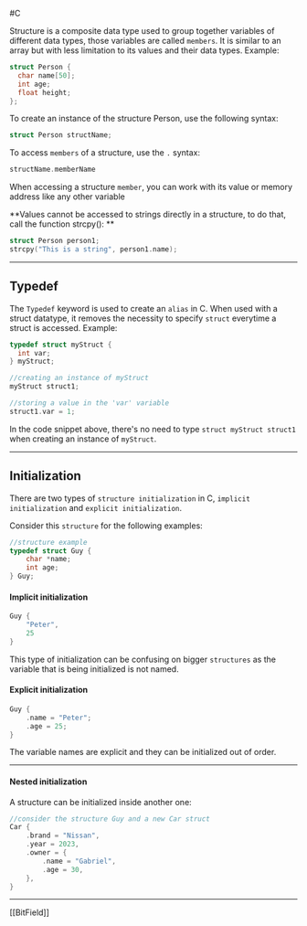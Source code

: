 #C

Structure is a composite data type used to group together variables of different data types, those variables are called `members`. 
It is similar to an array but with less limitation to its values and their data types. Example:

```C
struct Person {
  char name[50];
  int age;
  float height;
};
```

To create an instance of the structure Person, use the following syntax:

```C
struct Person structName;
```

To access `members` of a structure, use the `.` syntax:

```C
structName.memberName
```

When accessing a structure `member`, you can work with its value or memory address like any other variable

**Values cannot be accessed to strings directly in a structure, to do that, call the function strcpy(): **

```C
struct Person person1;
strcpy("This is a string", person1.name);
```

---------------------

## Typedef

The `Typedef` keyword is used to create an `alias` in C. When used with a struct datatype, it removes the necessity to specify `struct` everytime a struct is accessed. Example:

```C
typedef struct myStruct {
  int var;
} myStruct;

//creating an instance of myStruct
myStruct struct1;

//storing a value in the 'var' variable
struct1.var = 1;
```

In the code snippet above, there's no need to type `struct myStruct struct1` when creating an instance of `myStruct`.

-----------------

## Initialization

There are two types of `structure initialization` in C, `implicit initialization` and `explicit initialization`.

Consider this `structure` for the following examples:

```C
//structure example
typedef struct Guy {
	char *name;
	int age;
} Guy;
```

#### Implicit initialization

```C
Guy {
	"Peter",
	25
}
```

This type of initialization can be confusing on bigger `structures` as the variable that is being initialized is not named.

#### Explicit initialization

```C
Guy {
	.name = "Peter";
	.age = 25;
}
```

The variable names are explicit and they can be initialized out of order.

---------------

#### Nested initialization

A structure can be initialized inside another one:

```C
//consider the structure Guy and a new Car struct
Car {
	.brand = "Nissan",
	.year = 2023,
	.owner = {
		.name = "Gabriel",
		.age = 30,
	},
}
```

------------------------

[[BitField]]
